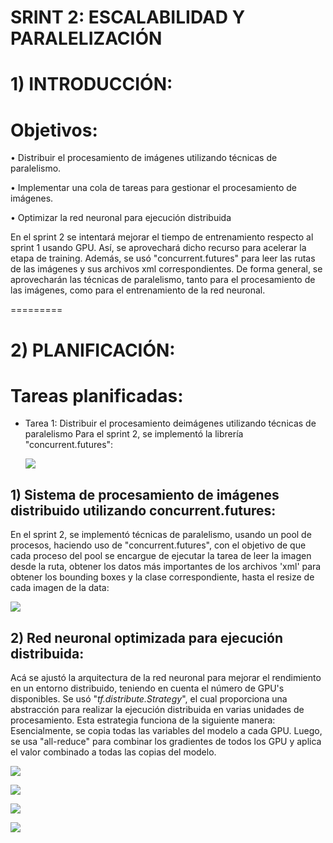 # SRINT 2: ESCALABILIDAD Y PARALELIZACIÓN
# 1) INTRODUCCIÓN:
# Objetivos:
• Distribuir el procesamiento de imágenes utilizando técnicas de paralelismo.

• Implementar una cola de tareas para gestionar el procesamiento de imágenes.

• Optimizar la red neuronal para ejecución distribuida

En el sprint 2 se intentará mejorar el tiempo de entrenamiento respecto al sprint 1 usando GPU. Así, se aprovechará dicho recurso para acelerar la etapa de training. Además, se usó "concurrent.futures" para leer las rutas de las imágenes y sus archivos xml correspondientes.
De forma general, se aprovecharán las técnicas de paralelismo, tanto para el procesamiento de las imágenes, como para el entrenamiento de la red neuronal.

=========

# 2) PLANIFICACIÓN:
# Tareas planificadas:
* Tarea 1: Distribuir el procesamiento deimágenes utilizando técnicas de paralelismo
  Para el sprint 2, se implementó la librería "concurrent.futures":
  
  ![](https://github.com/DianaLlamoca/Proyecto-ObjectDetection/blob/main/SPRINT2/IM%C3%81GENES/cfu.PNG)


## 1) Sistema de procesamiento de imágenes distribuido utilizando concurrent.futures:
En el sprint 2, se implementó técnicas de paralelismo, usando un pool de procesos, haciendo uso de "concurrent.futures", con el objetivo de que cada proceso del pool se encargue de ejecutar la tarea de leer la imagen desde la ruta, obtener los datos más importantes de los archivos 'xml' para obtener los bounding boxes y la clase correspondiente, hasta el resize de cada imagen de la data:

![](https://github.com/DianaLlamoca/Proyecto-ObjectDetection/blob/main/SPRINT2/IM%C3%81GENES/CF.PNG)

## 2) Red neuronal optimizada para ejecución distribuida:
Acá se ajustó la arquitectura de la red neuronal para mejorar el rendimiento en un entorno distribuido, teniendo en cuenta el número de GPU's disponibles.
Se usó "*tf.distribute.Strategy*", el cual proporciona una abstracción para realizar la ejecución distribuida en varias unidades de procesamiento.
Esta estrategia funciona de la siguiente manera: Esencialmente, se copia todas las variables del modelo a cada GPU. Luego, se usa "all-reduce" para combinar los gradientes de todos los GPU y aplica el valor combinado a todas las copias del modelo.

![](https://github.com/DianaLlamoca/Proyecto-ObjectDetection/blob/main/SPRINT2/IM%C3%81GENES/GPU1.PNG)

![](https://github.com/DianaLlamoca/Proyecto-ObjectDetection/blob/main/SPRINT2/IM%C3%81GENES/GPU2.PNG)

![](https://github.com/DianaLlamoca/Proyecto-ObjectDetection/blob/main/SPRINT2/IM%C3%81GENES/GPU3.PNG)

![](https://github.com/DianaLlamoca/Proyecto-ObjectDetection/blob/main/SPRINT2/IM%C3%81GENES/GPU4.PNG)
